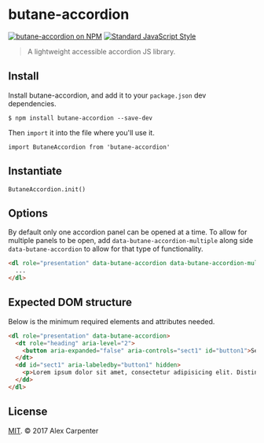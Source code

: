 # butane-accordion

[![butane-accordion on NPM](https://img.shields.io/npm/v/butane-accordion.svg?style=flat-square)](https://www.npmjs.com/package/butane-accordion) [![Standard JavaScript Style](https://img.shields.io/badge/code_style-standard-brightgreen.svg?style=flat-square)](http://standardjs.com/)

> A lightweight accessible accordion JS library.

## Install

Install butane-accordion, and add it to your `package.json` dev dependencies.

```
$ npm install butane-accordion --save-dev
```

Then `import` it into the file where you'll use it.

```es6
import ButaneAccordion from 'butane-accordion'
```

## Instantiate

```es6
ButaneAccordion.init()
```

## Options

By default only one accordion panel can be opened at a time. To allow for multiple panels to be open, add `data-butane-accordion-multiple` along side `data-butane-accordion` to allow for that type of functionality.

```html
<dl role="presentation" data-butane-accordion data-butane-accordion-multiple>
  ...
</dl>
```

## Expected DOM structure

Below is the minimum required elements and attributes needed.

```html
<dl role="presentation" data-butane-accordion>
  <dt role="heading" aria-level="2">
    <button aria-expanded="false" aria-controls="sect1" id="button1">Section 1</button>
  </dt>
  <dd id="sect1" aria-labeledby="button1" hidden>
    <p>Lorem ipsum dolor sit amet, consectetur adipisicing elit. Distinctio sunt unde dignissimos fuga voluptatum molestias qui aut, temporibus beatae officia! Voluptate aspernatur dignissimos maxime qui temporibus minus beatae magni autem.</p>
  </dd>
</dl>
```

## License

[MIT](https://opensource.org/licenses/MIT). © 2017 Alex Carpenter
